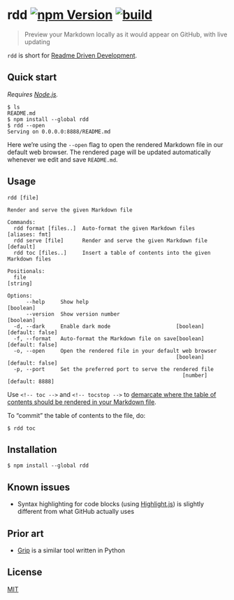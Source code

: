 # rdd [![npm Version](https://img.shields.io/npm/v/rdd?cacheSeconds=1800)](https://www.npmjs.org/package/rdd) [![build](https://github.com/yuanqing/rdd/workflows/build/badge.svg)](https://github.com/yuanqing/rdd/actions?query=workflow%3Abuild)

> Preview your Markdown locally as it would appear on GitHub, with live updating

`rdd` is short for [Readme Driven Development](http://tom.preston-werner.com/2010/08/23/readme-driven-development.html).

## Quick start

*Requires [Node.js](https://nodejs.org/).*

```
$ ls
README.md
$ npm install --global rdd
$ rdd --open
Serving on 0.0.0.0:8888/README.md
```

Here we’re using the `--open` flag to open the rendered Markdown file in our default web browser. The rendered page will be updated automatically whenever we edit and save `README.md`.

## Usage

<!-- ``` markdown-interpolate: node src/js/cli.js --help -->
```
rdd [file]

Render and serve the given Markdown file

Commands:
  rdd format [files..]  Auto-format the given Markdown files      [aliases: fmt]
  rdd serve [file]      Render and serve the given Markdown file       [default]
  rdd toc [files..]     Insert a table of contents into the given Markdown files

Positionals:
  file                                                                  [string]

Options:
      --help     Show help                                             [boolean]
      --version  Show version number                                   [boolean]
  -d, --dark     Enable dark mode                     [boolean] [default: false]
  -f, --format   Auto-format the Markdown file on save[boolean] [default: false]
  -o, --open     Open the rendered file in your default web browser
                                                      [boolean] [default: false]
  -p, --port     Set the preferred port to serve the rendered file
                                                        [number] [default: 8888]
```
<!-- ``` end -->

Use `<!-- toc -->` and `<!-- tocstop -->` to [demarcate where the table of contents should be rendered in your Markdown file](https://github.com/jonschlinkert/markdown-toc#tocinsert).

To “commit” the table of contents to the file, do:

```
$ rdd toc
```

## Installation

```
$ npm install --global rdd
```

## Known issues

- Syntax highlighting for code blocks (using [Highlight.js](https://github.com/isagalaev/highlight.js)) is slightly different from what GitHub actually uses

## Prior art

- [Grip](https://github.com/joeyespo/grip) is a similar tool written in Python

## License

[MIT](/LICENSE.md)
